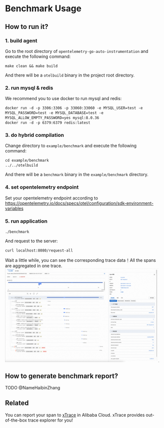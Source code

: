 # Benchmark Usage
## How to run it?
### 1. build agent
Go to the root directory of `opentelemetry-go-auto-instrumentation` and execute the following command:
```shell
make clean && make build
```
And there will be a `otelbuild` binary in the project root directory.
### 2. run mysql & redis
We recommend you to use docker to run mysql and redis:
```shell
docker run -d -p 3306:3306 -p 33060:33060 -e MYSQL_USER=test -e MYSQL_PASSWORD=test -e MYSQL_DATABASE=test -e MYSQL_ALLOW_EMPTY_PASSWORD=yes mysql:8.0.36
docker run -d -p 6379:6379 redis:latest
```
### 3. do hybrid compilation
Change directory to `example/benchmark` and execute the following command:
```shell
cd example/benchmark
../../otelbuild
```
And there will be a `benchmark` binary in the `example/benchmark` directory.
### 4. set opentelemetry endpoint
Set your opentelemetry endpoint according to https://opentelemetry.io/docs/specs/otel/configuration/sdk-environment-variables
### 5. run application
```shell
./benchmark
```
And request to the server:
```shell
curl localhost:8080/request-all
```
Wait a little while, you can see the corresponding trace data！All the spans are aggregated in one trace.
![xtrace.png](xtrace.png)
## How to generate benchmark report?
TODO @NameHaibinZhang
## Related
You can report your span to [xTrace](https://help.aliyun.com/zh/opentelemetry/?spm=a2c4g.750001.J_XmGx2FZCDAeIy2ZCWL7sW.10.15152842aYbIq9&scm=20140722.S_help@@%E6%96%87%E6%A1%A3@@90275.S_BB2@bl+RQW@ag0+BB1@ag0+hot+os0.ID_90275-RL_xtrace-LOC_suggest~UND~product~UND~doc-OR_ser-V_3-P0_0) in Alibaba Cloud. xTrace provides out-of-the-box trace explorer for you!
